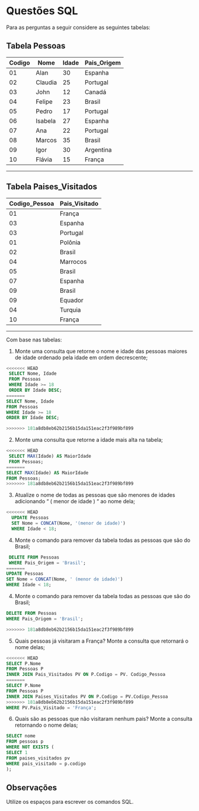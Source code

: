 # Questões SQL

Para as perguntas a seguir considere as seguintes tabelas:

## Tabela Pessoas
| Codigo | Nome    | Idade | Pais_Origem |
|--------|---------|-------|-------------|
| 01     | Alan    | 30    | Espanha     |
| 02     | Claudia | 25    | Portugal    |
| 03     | John    | 12    | Canadá      |
| 04     | Felipe  | 23    | Brasil      |
| 05     | Pedro   | 17    | Portugal    |
| 06     | Isabela | 27    | Espanha     |
| 07     | Ana     | 22    | Portugal    |
| 08     | Marcos  | 35    | Brasil      |
| 09     | Igor    | 30    | Argentina   |
| 10     | Flávia  | 15    | França      |

---

## Tabela Paises_Visitados

| Codigo_Pessoa | Pais_Visitado |
|---------------|---------------|
| 01            | França        |
| 03            | Espanha       |
| 03            | Portugal      |
| 01            | Polônia       |
| 02            | Brasil        |
| 04            | Marrocos      |
| 05            | Brasil        |
| 07            | Espanha       |
| 09            | Brasil        |
| 09            | Equador       |
| 04            | Turquia       |
| 10            | França        |

---

Com base nas tabelas:

1. Monte uma consulta que retorne o nome e idade das pessoas maiores de idade ordenado pela idade em ordem decrescente;
```SQL
<<<<<<< HEAD
 SELECT Nome, Idade
 FROM Pessoas
 WHERE Idade >= 18 
 ORDER BY Idade DESC;
=======
SELECT Nome, Idade
FROM Pessoas
WHERE Idade >= 18
ORDER BY Idade DESC;

>>>>>>> 181a8db8eb62b2156b15da151eac2f3f989bf899

```
2. Monte uma consulta que retorne a idade mais alta na tabela;
```SQL
<<<<<<< HEAD
 SELECT MAX(Idade) AS MaiorIdade
 FROM Pessoas;
=======
SELECT MAX(Idade) AS MaiorIdade
FROM Pessoas;
>>>>>>> 181a8db8eb62b2156b15da151eac2f3f989bf899

```
3. Atualize o nome de todas as pessoas que são menores de idades adicionando “ ( menor de idade ) “ ao nome dela;
```SQL
<<<<<<< HEAD
  UPDATE Pessoas
  SET Nome = CONCAT(Nome, '(menor de idade)')
  WHERE Idade < 18;
```
4. Monte o comando para remover da tabela todas as pessoas que são do Brasil;
```SQL
 DELETE FROM Pessoas
 WHERE Pais_Origem = 'Brasil';
=======
UPDATE Pessoas
SET Nome = CONCAT(Nome, ' (menor de idade)')
WHERE Idade < 18;


```
4. Monte o comando para remover da tabela todas as pessoas que são do Brasil;
```SQL
DELETE FROM Pessoas
WHERE Pais_Origem = 'Brasil';

>>>>>>> 181a8db8eb62b2156b15da151eac2f3f989bf899

```
5. Quais pessoas já visitaram a França? Monte a consulta que retornará o nome delas;
```SQL
<<<<<<< HEAD
SELECT P.Nome 
FROM Pessoas P
INNER JOIN Pais_Visitados PV ON P.Codigo = PV. Codigo_Pessoa
=======
SELECT P.Nome
FROM Pessoas P
INNER JOIN Paises_Visitados PV ON P.Codigo = PV.Codigo_Pessoa
>>>>>>> 181a8db8eb62b2156b15da151eac2f3f989bf899
WHERE PV.Pais_Visitado = 'França';

```
6. Quais são as pessoas que não visitaram nenhum pais? Monte a consulta retornando o nome delas;
```SQL
SELECT nome
FROM pessoas p
WHERE NOT EXISTS (
SELECT 1
FROM paises_visitados pv
WHERE pais_visitado = p.codigo 
); 

```


## Observações
Utilize os espaços para escrever os comandos SQL.